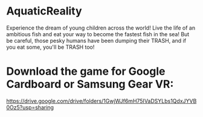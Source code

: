 # AquaticReality
Experience the dream of young children across the world! Live the life of an ambitious fish and eat your way to become the fastest fish in the sea! But be careful, those pesky humans have been dumping their TRASH, and if you eat some, you'll be TRASH too!

# Download the game for Google Cardboard or Samsung Gear VR:
https://drive.google.com/drive/folders/1GwjWJf6mH75IVaDSYLbs1QdxJYVB0Oz5?usp=sharing


